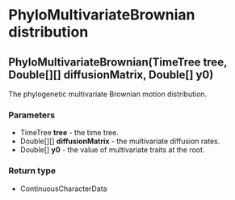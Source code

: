PhyloMultivariateBrownian distribution
======================================
PhyloMultivariateBrownian(TimeTree **tree**, Double[][] **diffusionMatrix**, Double[] **y0**)
---------------------------------------------------------------------------------------------

The phylogenetic multivariate Brownian motion distribution.

### Parameters

- TimeTree **tree** - the time tree.
- Double[][] **diffusionMatrix** - the multivariate diffusion rates.
- Double[] **y0** - the value of multivariate traits at the root.

### Return type

- ContinuousCharacterData



